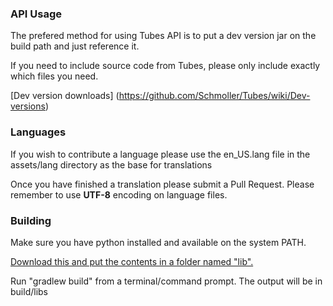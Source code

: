 ### API Usage
The prefered method for using Tubes API is to put a dev version jar on the build path and just reference it.

If you need to include source code from Tubes, please only include exactly which files you need.

[Dev version downloads] (https://github.com/Schmoller/Tubes/wiki/Dev-versions)

### Languages
If you wish to contribute a language please use the en_US.lang file in the assets/lang directory as the base for translations

Once you have finished a translation please submit a Pull Request.
Please remember to use **UTF-8** encoding on language files.

### Building
Make sure you have python installed and available on the system PATH.

[Download this and put the contents in a folder named "lib".](http://files.holenet.info/lib.zip)

Run "gradlew build" from a terminal/command prompt. 
The output will be in build/libs